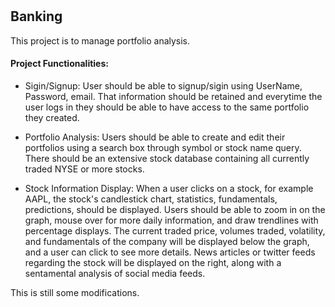 # <h2>Banking</h2>
This project is to manage portfolio analysis.

<h4>Project Functionalities:</h4>

* Sigin/Signup:
User should be able to signup/sigin using UserName, Password, email.
That information should be retained and everytime the user logs in they should be able to have access to the same portfolio they created.

* Portfolio Analysis:
Users should be able to create and edit their portfolios using a search box through symbol or stock name query. There should be an extensive stock database containing all currently traded NYSE or more stocks.

* Stock Information Display:
When a user clicks on a stock, for example AAPL, the stock's candlestick chart, statistics, fundamentals, predictions, should be displayed. Users should be able to zoom in on the graph, mouse over for more daily information, and draw trendlines with percentage displays. The current traded price, volumes traded, volatility, and fundamentals of the company will be displayed below the graph, and a user can click to see more details. News articles or twitter feeds regarding the stock will be displayed on the right, along with a sentamental analysis of social media feeds.

This is still some modifications.
